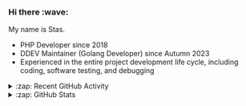 <h3>Hi there :wave:</h3>

My name is Stas.

- PHP Developer since 2018
- DDEV Maintainer (Golang Developer) since Autumn 2023
- Experienced in the entire project development life cycle, including coding, software testing, and debugging

<details>
  <summary>:zap: Recent GitHub Activity</summary>

<!--RECENT_ACTIVITY:start-->
1. ⬆️ Pushed 2 commit(s) to [stasadev/ddev](https://github.com/stasadev/ddev)<br>
2. 👍 Approved [#6985](https://github.com/ddev/ddev/pull/6985#pullrequestreview-2619467604) in [ddev/ddev](https://github.com/ddev/ddev)<br>
3. ⬆️ Pushed 1 commit(s) to [ddev/addon-registry](https://github.com/ddev/addon-registry)<br>
4. ⬆️ Pushed 1 commit(s) to [ddev/addon-registry](https://github.com/ddev/addon-registry)<br>
5. ⬆️ Pushed 1 commit(s) to [ddev/addon-registry](https://github.com/ddev/addon-registry)<br>
6. 👍 Approved [#6946](https://github.com/ddev/ddev/pull/6946#pullrequestreview-2618562040) in [ddev/ddev](https://github.com/ddev/ddev)<br>
7. 💪 Opened PR [#6989](https://github.com/ddev/ddev/pull/6989) in [ddev/ddev](https://github.com/ddev/ddev)<br>
8. ❗️ Opened issue [#7](https://github.com/ddev/addon-registry/issues/7) in [ddev/addon-registry](https://github.com/ddev/addon-registry)<br>
9. ❗️ Opened issue [#6](https://github.com/ddev/addon-registry/issues/6) in [ddev/addon-registry](https://github.com/ddev/addon-registry)<br>
10. ❗️ Opened issue [#5](https://github.com/ddev/addon-registry/issues/5) in [ddev/addon-registry](https://github.com/ddev/addon-registry)<br>
<!--RECENT_ACTIVITY:end-->

</details>

<details>
  <summary>:zap: GitHub Stats</summary>

  <picture>
    <source
      srcset="https://github-readme-stats.vercel.app/api?username=stasadev&show_icons=true&count_private=true&include_all_commits=true&hide_border=true&theme=tokyonight"
      media="(prefers-color-scheme: dark)"
    />
    <source
      srcset="https://github-readme-stats.vercel.app/api?username=stasadev&show_icons=true&count_private=true&include_all_commits=true&hide_border=true"
      media="(prefers-color-scheme: light), (prefers-color-scheme: no-preference)"
    />
    <img src="https://github-readme-stats.vercel.app/api?username=stasadev&show_icons=true&count_private=true&include_all_commits=true&hide_border=true" />
  </picture>

</details>
